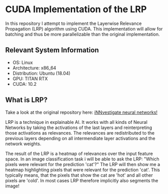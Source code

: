# CUDA Implementation of the LRP
In this repository I attempt to implement the Layerwise Relevance Propagation (LRP) algorithm using CUDA. This implementation will allow for batching and thus be more parallelizable than the original implementation.

## Relevant System Information
* OS: Linux
* Architecture: x86_64
* Distribution: Ubuntu (18.04)
* GPU: TITAN RTX
* CUDA: 10.2

## What is LRP?
Take a look at the original repository here: [iNNvestigate neural networks!](https://github.com/albermax/innvestigate)

LRP is a technique in explainable AI. It works with all kinds of Neural Networks by taking the activations of the last layers and reinterpreting those activations as relevances. The relevances are redistributed to the previous layers depending on all intermendiate layer activations and the network weights.

The result of the LRP is a heatmap of relevances over the input feature space. In an image classification task i will be able to ask the LRP: "Which pixels were relevant for the prediction 'cat'?" The LRP will then show me a heatmap highlighting pixels that were relevant for the prediction 'cat'. This typically means, that the pixels that show the cat are 'hot' and all other pixels are 'cold'. In most cases LRP therefore implicitly also segments the image!
